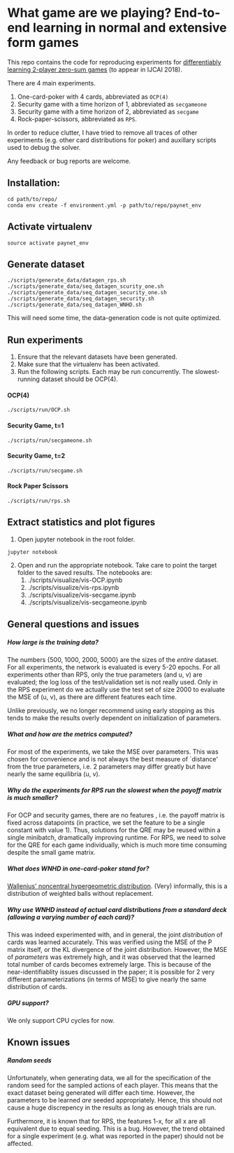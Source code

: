 # What game are we playing? End-to-end learning in normal and extensive form games
This repo contains the code for reproducing experiments for [differentiably learning 2-player zero-sum games](https://arxiv.org/abs/1805.02777) 
(to appear in IJCAI 2018).

There are 4 main experiments.
1. One-card-poker with 4 cards, abbreviated as `OCP(4)`
2. Security game with a time horizon of 1, abbreviated as `secgameone`
3. Security game with a time horizon of 2, abbreviated as `secgame`
4. Rock-paper-scissors, abbreviated as `RPS`.

In order to reduce clutter, I have tried to remove all traces of other experiments (e.g. other card distributions
for poker) and auxillary scripts used to debug the solver. 

Any feedback or bug reports are welcome.

## Installation:
```shell
cd path/to/repo/
conda env create -f environment.yml -p path/to/repo/paynet_env
```

## Activate virtualenv
```shell
source activate paynet_env
```

## Generate dataset
```shell
./scripts/generate_data/datagen_rps.sh
./scripts/generate_data/seq_datagen_scurity_one.sh
./scripts/generate_data/seq_datagen_security_one.sh
./scripts/generate_data/seq_datagen_security.sh
./scripts/generate_data/seq_datagen_WNHD.sh
```
This will need some time, the data-generation code is not quite optimized.

## Run experiments
1. Ensure that the relevant datasets have been generated.
2. Make sure that the virtualenv has been activated.
3. Run the following scripts. Each may be run concurrently. 
The slowest-running dataset should be OCP(4).

#### OCP(4)
```shell
./scripts/run/OCP.sh
```

#### Security Game, t=1
```shell
./scripts/run/secgameone.sh
```

#### Security Game, t=2
```shell
./scripts/run/secgame.sh
```

#### Rock Paper Scissors
```shell
./scripts/run/rps.sh
```

## Extract statistics and plot figures
1. Open jupyter notebook in the root folder.
```shell
jupyter notebook
```
2. Open and run the appropriate notebook. Take care to point the target folder to the saved results. The notebooks are:
	1. ./scripts/visualize/vis-OCP.ipynb
	2. ./scripts/visualize/vis-rps.ipynb
	3. ./scripts/visualize/vis-secgame.ipynb
	4. ./scripts/visualize/vis-secgameone.ipynb

## General questions and issues
##### How large is the training data?
The numbers {500, 1000, 2000, 5000} are the sizes of the *entire*
dataset. 
For all experiments, the network is evaluated is every 5-20 epochs. 
For all experiments other than RPS, only the true parameters (and u, v) are evaluated; the log loss of the test/validation set is not really used.
Only in the RPS experiment do we actually use the test set of size 2000 to evaluate the MSE of (u, v), as there are different features each time.

Unlike previously, we no longer recommend using early stopping as this tends to make the results overly dependent on initialization of parameters.
##### What and how are the metrics computed?
For most of the experiments, we take the MSE over parameters. This was chosen for convenience and 
is not always the best measure of `distance' from the true parameters, i.e. 
2 parameters may differ greatly but have nearly the same equilibria (u, v). 
##### Why do the experiments for RPS run the slowest when the payoff matrix is much smaller?
For OCP and security games, there are no features 
, i.e. the payoff matrix is fixed across datapoints (in practice, we set the feature to be a single constant with value 1). 
Thus, solutions for the QRE may be reused within a single minibatch, dramatically improving runtime.
For RPS, we need to solve for the QRE for each game individually, which is much more 
time consuming despite the small game matrix.
##### What does WNHD in one-card-poker stand for?
[Wallenius' noncentral hypergeometric distribution](https://en.wikipedia.org/wiki/Wallenius%27_noncentral_hypergeometric_distribution). 
(Very) informally, this is a distribution of weighted balls
without replacement.
##### Why use WNHD instead of actual card distributions from a standard deck (allowing a varying number of each card)?
This was indeed experimented with, and in general, the joint *distribution* of cards was learned accurately.
This was verified using the MSE of the P matrix itself, or the KL divergence of the joint distribution.
However, the MSE of *parameters* was extremely high, 
and it was observed that the learned total number of cards becomes extremely large. 
This is because of the near-identifiablity issues 
discussed in the paper; it is possible for 2 very different parameterizations (in terms of MSE) to give nearly the same 
distribution of cards.  
##### GPU support?
We only support CPU cycles for now.

## Known issues
##### Random seeds
Unfortunately, when generating data, we all for the specification of the random seed for the sampled actions of each player. This means that
the exact dataset being generated will differ each time. However, the parameters to be learned *are* seeded appropriately.
Hence, this should not cause a huge discrepency in the results as long as enough trials are run.

Furthermore, it is known that for RPS, the features 1-x, for all x are all equivalent due to equal seeding. This is a bug.
However, the trend obtained for a single experiment (e.g. what was reported in the paper) should not be affected.

